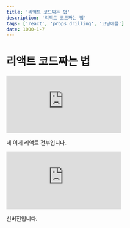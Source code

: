```yaml
---
title: '리액트 코드짜는 법'
description: '리액트 코드짜는 법'
tags: ['react', 'props drilling', '코딩애플']
date: 1000-1-7
---
```


# 리액트 코드짜는 법

<iframe class="codepen" src="https://www.youtube.com/embed/3MB8DBXzEos" title="리액트 코드짜는 법" frameborder="0" allow="accelerometer; autoplay; clipboard-write; encrypted-media; gyroscope; picture-in-picture; web-share" allowfullscreen></iframe>

네 이게 리액트 전부입니다.

<iframe class="phone-video" src="https://youtube.com/embed/u86KSUc9Ngg" title="리액트 코드짜는 법(new)" frameborder="0" allow="accelerometer; autoplay; clipboard-write; encrypted-media; gyroscope; picture-in-picture; web-share" allowfullscreen></iframe>

신버전입니다.

